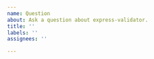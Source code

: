 ```yaml
---
name: Question
about: Ask a question about express-validator.
title: ''
labels: ''
assignees: ''

---
```



